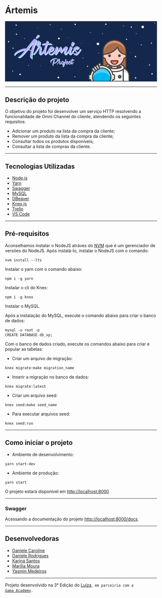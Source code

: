 # Ártemis

![Artemis](https://github.com/DaniCaroline/Artemis/blob/main/public/artemis.jpg)

---

## Descrição do projeto

O objetivo do projeto foi desenvolver um serviço HTTP resolvendo a funcionalidade de Omni Channel do cliente, atendendo os seguintes requisitos:

- Adicionar um produto na lista da compra da cliente;
- Remover um produto da lista da compra da cliente;
- Consultar todos os produtos disponíveis;
- Consultar a lista de compras da cliente.

---

## Tecnologias Utilizadas

- [Node.js](https://nodejs.org/en/)
- [Yarn](https://yarnpkg.com/)
- [Swagger](https://swagger.io/)
- [MySQL](https://mysql.com)
- [DBeaver](https://dbeaver.io/)
- [Knex.js](http://knexjs.org/)
- [Trello](https://trello.com/)
- [VS Code](https://code.visualstudio.com/)

---

## Pré-requisitos

Aconselhamos instalar o NodeJS atráves do [NVM](https://github.com/nvm-sh/nvm) que é um gerenciador de versões do NodeJS. Após instalá-lo, instalar o NodeJS com o comando:

```
nvm install --lts
```

Instalar o yarn com o comando abaixo:

```
npm i -g yarn
```

Instalar o cli do Knex:

```
npm i -g knex
```

Instalar o MySQL.

Após a instalação do MySQL, execute o comando abaixo para criar o banco de dados:

```
mysql -u root -p
CREATE DATABASE db_xp;
```

Com o banco de dados criado, execute os comandos abaixo para criar e popular as tabelas:

- Criar um arquivo de migração:

```
knex migrate:make migration_name
```

- Inserir a migração no banco de dados:

```
knex migrate:latest
```

- Criar um arquivo seed:

```
knex seed:make seed_name
```

- Para executar arquivos seed:

```
knex seed:run
```

---

## Como iniciar o projeto

- Ambiente de desenvolvimento:

```
yarn start-dev
```

- Ambiente de produção:

```
yarn start
```

O projeto estará disponível em <http://localhost:8000>

---

### Swagger

Acessando a documentação do projeto <http://localhost:8000/docs>.

---

## Desenvolvedoras

- [Daniele Caroline](https://github.com/DaniCaroline)
- [Daniele Rodrigues](https://github.com/livibellyrds)
- [Karina Santos](https://github.com/KarinaFS)
- [Marília Moura](https://github.com/Mariliamourafer)
- [Yasmin Medeiros](https://github.com/medeiros-yasmin)

---

Projeto desenvolvido na 3° Edição do [Luiza <Code>](https://github.com/luizalabs) em parceiria com a [Gama Academy](https://github.com/gamaacademy).
